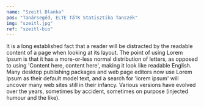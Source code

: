 ```yaml
---
name: "Szeitl Blanka"
pos: "Tanársegéd, ELTE TáTK Statisztika Tanszék"
img: "szeitl.jpg"
ref: "szeitl-bio"
---
```


It is a long established fact that a reader will be distracted by the readable content of a page when looking at its layout. The point of using Lorem Ipsum is that it has a more-or-less normal distribution of letters, as opposed to using 'Content here, content here', making it look like readable English. Many desktop publishing packages and web page editors now use Lorem Ipsum as their default model text, and a search for 'lorem ipsum' will uncover many web sites still in their infancy. Various versions have evolved over the years, sometimes by accident, sometimes on purpose (injected humour and the like).